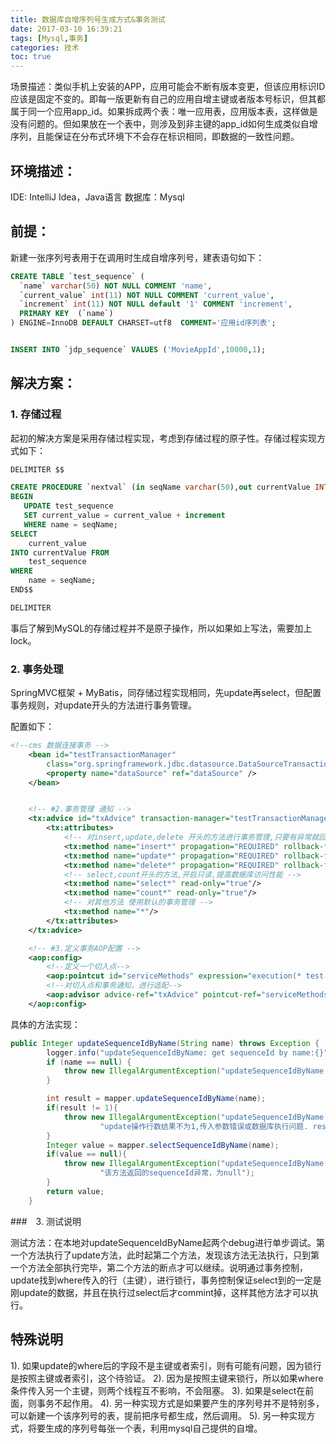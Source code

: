 ```yaml
---
title: 数据库自增序列号生成方式&事务测试
date: 2017-03-10 16:39:21
tags: [Mysql,事务]
categories: 技术
toc: true
---
```


场景描述：类似手机上安装的APP，应用可能会不断有版本变更，但该应用标识ID应该是固定不变的。即每一版更新有自己的应用自增主键或者版本号标识，但其都属于同一个应用app_id。如果拆成两个表：唯一应用表，应用版本表，这样做是没有问题的。但如果放在一个表中，则涉及到非主键的app_id如何生成类似自增序列，且能保证在分布式环境下不会存在标识相同，即数据的一致性问题。

<!--more-->

## 环境描述：
IDE: IntelliJ Idea，Java语言
数据库：Mysql

## 前提：

新建一张序列号表用于在调用时生成自增序列号，建表语句如下：

```sql
CREATE TABLE `test_sequence` (
  `name` varchar(50) NOT NULL COMMENT 'name',
  `current_value` int(11) NOT NULL COMMENT 'current_value',
  `increment` int(11) NOT NULL default '1' COMMENT 'increment',
  PRIMARY KEY  (`name`)
) ENGINE=InnoDB DEFAULT CHARSET=utf8  COMMENT='应用id序列表';


INSERT INTO `jdp_sequence` VALUES ('MovieAppId',10000,1);
```

## 解决方案：
### 1. 存储过程
起初的解决方案是采用存储过程实现，考虑到存储过程的原子性。存储过程实现方式如下：

```sql
DELIMITER $$

CREATE PROCEDURE `nextval` (in seqName varchar(50),out currentValue INTEGER)
BEGIN
   UPDATE test_sequence
   SET current_value = current_value + increment
   WHERE name = seqName;
SELECT 
    current_value
INTO currentValue FROM
    test_sequence
WHERE
    name = seqName;
END$$

DELIMITER 
```

事后了解到MySQL的存储过程并不是原子操作，所以如果如上写法，需要加上lock。

### 2. 事务处理

SpringMVC框架 + MyBatis，同存储过程实现相同，先update再select，但配置事务规则，对update开头的方法进行事务管理。

配置如下：
```xml
<!--cms 数据连接事务 -->
    <bean id="testTransactionManager"
        class="org.springframework.jdbc.datasource.DataSourceTransactionManager">
        <property name="dataSource" ref="dataSource" />
    </bean>


    <!-- #2.事务管理 通知 -->
    <tx:advice id="txAdvice" transaction-manager="testTransactionManager">
        <tx:attributes>
            <!-- 对insert,update,delete 开头的方法进行事务管理,只要有异常就回滚 -->
            <tx:method name="insert*" propagation="REQUIRED" rollback-for="java.lang.Throwable"/>
            <tx:method name="update*" propagation="REQUIRED" rollback-for="java.lang.Throwable"/>
            <tx:method name="delete*" propagation="REQUIRED" rollback-for="java.lang.Throwable"/>
            <!-- select,count开头的方法,开启只读,提高数据库访问性能 -->
            <tx:method name="select*" read-only="true"/>
            <tx:method name="count*" read-only="true"/>
            <!-- 对其他方法 使用默认的事务管理 -->
            <tx:method name="*"/>
        </tx:attributes>
    </tx:advice>

    <!-- #3.定义事务AOP配置 -->
    <aop:config>
        <!--定义一个切入点-->
        <aop:pointcut id="serviceMethods" expression="execution(* test.provider.service.impl.*.*(..))"/>
        <!--对切入点和事务通知，进行适配-->
        <aop:advisor advice-ref="txAdvice" pointcut-ref="serviceMethods"/>
    </aop:config>
```

具体的方法实现：
```java
public Integer updateSequenceIdByName(String name) throws Exception {
        logger.info("updateSequenceIdByName: get sequenceId by name:{}",name);
        if (name == null) {
            throw new IllegalArgumentException("updateSequenceIdByName exception: 传入参数name异常，为null");
        }

        int result = mapper.updateSequenceIdByName(name);
        if(result != 1){
            throw new IllegalArgumentException("updateSequenceIdByName exception: " +
                    "update操作行数结果不为1,传入参数错误或数据库执行问题. result = " + result + ", name = " + name);
        }
        Integer value = mapper.selectSequenceIdByName(name);
        if(value == null){
            throw new IllegalArgumentException("updateSequenceIdByName exception: " +
                    "该方法返回的sequenceId异常，为null");
        }
        return value;
    }
```

###　3. 测试说明

测试方法：在本地对updateSequenceIdByName起两个debug进行单步调试。第一个方法执行了update方法，此时起第二个方法，发现该方法无法执行，只到第一个方法全部执行完毕，第二个方法的断点才可以继续。说明通过事务控制，update找到where传入的行（主键），进行锁行，事务控制保证select到的一定是刚update的数据，并且在执行过select后才commint掉，这样其他方法才可以执行。

## 特殊说明

1). 如果update的where后的字段不是主键或者索引，则有可能有问题，因为锁行是按照主键或者索引，这个待验证。
2). 因为是按照主键来锁行，所以如果where条件传入另一个主键，则两个线程互不影响，不会阻塞。
3). 如果是select在前面，则事务不起作用。
4). 另一种实现方式是如果要产生的序列号并不是特别多，可以新建一个该序列号的表，提前把序号都生成，然后调用。
5). 另一种实现方式，将要生成的序列号每张一个表，利用mysql自己提供的自增。
